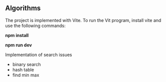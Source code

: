 ## Algorithms

The project is implemented with Vite.
To run the Vit program, install vite and use the following commands:

**npm install**

**npm run dev**

Implementation of search issues
- binary search
- hash table
- find min max
